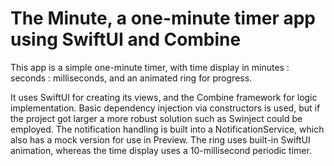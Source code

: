 # The Minute, a one-minute timer app using SwiftUI and Combine

This app is a simple one-minute timer, with time display in minutes : seconds : milliseconds, and an animated ring for progress.

It uses SwiftUI for creating its views, and the Combine framework for logic implementation.
Basic dependency injection via constructors is used, but if the project got larger a more robust solution such as Swinject could be employed.
The notification handling is built into a NotificationService, which also has a mock version for use in Preview.
The ring uses built-in SwiftUI animation, whereas the time display uses a 10-millisecond periodic timer.
